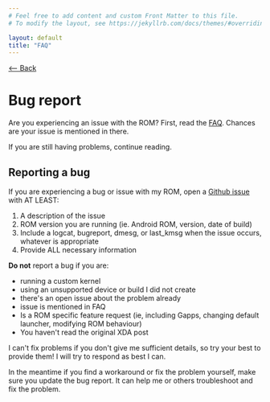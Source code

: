 ```yaml
---
# Feel free to add content and custom Front Matter to this file.
# To modify the layout, see https://jekyllrb.com/docs/themes/#overriding-theme-defaults

layout: default
title: "FAQ"
---
```

[ <-- Back](../)
# Bug report
Are you experiencing an issue with the ROM? First, read the [FAQ](../faq). Chances are your issue is mentioned in there. 

If you are still having problems, continue reading.

## Reporting a bug
If you are experiencing a bug or issue with my ROM, open a [Github issue](https://github.com/fakemanoan/LineageOS-Releases/issues) with AT LEAST:  
1) A description of the issue  
2) ROM version you are running (ie. Android ROM, version, date of build)  
3) Include a logcat, bugreport, dmesg, or last_kmsg when the issue occurs, whatever is appropriate   
4) Provide ALL necessary information  

**Do not** report a bug if you are:
- running a custom kernel
- using an unsupported device or build I did not create
- there's an open issue about the problem already
- issue is mentioned in FAQ
- Is a ROM specific feature request (ie, including Gapps, changing default launcher, modifying ROM behaviour)
- You haven't read the original XDA post

I can't fix problems if you don't give me sufficient details, so try your best to provide them! I will try to respond as best I can. 

In the meantime if you find a workaround or fix the problem yourself, make sure you update the bug report. It can help me or others troubleshoot and fix the problem. 
